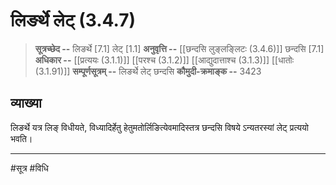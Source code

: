 # लिङर्थे लेट् (3.4.7)
> **सूत्रच्छेद --** लिङर्थे [7.1] लेट् [1.1]
> **अनुवृत्ति --** [[छन्दसि लुङ्लङ्लिटः (3.4.6)]] छन्दसि [7.1]
> **अधिकार --** [[प्रत्ययः (3.1.1)]] [[परश्च (3.1.2)]] [[आद्युदात्ताश्च (3.1.3)]] [[धातोः (3.1.91)]]
> **सम्पूर्णसूत्रम् --** लिङर्थे लेट् छन्दसि
> **कौमुदी-क्रमाङ्क --** 3423

## व्याख्या

लिङर्थे यत्र लिङ् विधीयते, विध्यादिर्हेतु हेतुमतोर्लिङित्येवमादिस्तत्र छन्दसि विषये ऽन्यतरस्यां लेट् प्रत्ययो भवति।

---
#सूत्र #विधि 